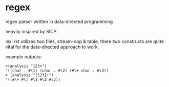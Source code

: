 # regex
regex parser written in data-directed programming

heavily inspired by SICP.

lexi.rkt utilizes two files, stream-oop & table, there two constructs are quite vital for the data-directed approach to work.

example outputs:  
```
>(analysis "123+")
'((char . #\1) (char . #\2) (#\+ char . #\3))  
> (analysis "[123]+")  
'((#\+ #\[ #\1 #\2 #\3)) 
```
